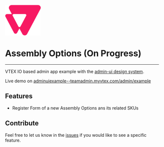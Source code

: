 
<img alt="VTEX Admin" src="./assets/vtex-logo.svg" height="100" width="117" />

# Assembly Options (On Progress)

---

VTEX IO based admin app example with the [admin-ui design system](https://admin-ui.vercel.app/).

Live demo on [adminuiexample--teamadmin.myvtex.com/admin/example](https://adminuiexample--teamadmin.myvtex.com/admin/example/)

## Features
- Register Form of a new Assembly Options ans its related SKUs

## Contribute

Feel free to let us know in the [issues](https://github.com/vtex/admin-ui-example/issues) if you would like to see a specific feature.
